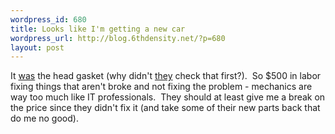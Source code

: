 ```yaml
--- 
wordpress_id: 680
title: Looks like I'm getting a new car
wordpress_url: http://blog.6thdensity.net/?p=680
layout: post
---
```

It <a href="http://blog.6thdensity.net/?p=674">was</a> the head gasket (why didn't <a href="http://fettysservicecenter.com/">they</a> check that first?).  So $500 in labor fixing things that aren't broke and not fixing the problem - mechanics are way too much like IT professionals.  They should at least give me a break on the price since they didn't fix it (and take some of their new parts back that do me no good).
